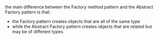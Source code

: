 the main difference between the Factory method pattern and the Abstract Factory pattern
is that:

- the Factory pattern creates objects that are all of the same type
- while the Abstract Factory pattern creates objects that are related but may be of different types.
